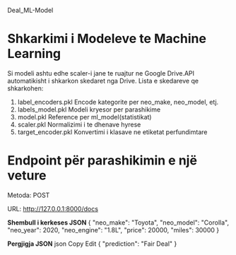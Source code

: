 Deal_ML-Model

# Shkarkimi i Modeleve te Machine Learning
Si modeli ashtu edhe scaler-i jane te ruajtur ne Google Drive.API automatikisht i shkarkon skedaret nga Drive.
Lista e skedareve qe shkarkohen:
1. label_encoders.pkl	Encode kategorite per neo_make, neo_model, etj.
2. labels_model.pkl	Modeli kryesor per parashikime
3. model.pkl	Reference per ml_model(statistikat)
4. scaler.pkl	Normalizimi i te dhenave hyrese
5. target_encoder.pkl	Konvertimi i klasave ne etiketat perfundimtare

# Endpoint për parashikimin e një veture
Metoda: POST

URL: http://127.0.0.1:8000/docs 

 **Shembull i kerkeses JSON**
{
  "neo_make": "Toyota",
  "neo_model": "Corolla",
  "neo_year": 2020,
  "neo_engine": "1.8L",
  "price": 20000,
  "miles": 30000
}


**Pergjigja JSON**
json
Copy
Edit
{
  "prediction": "Fair Deal"
}
